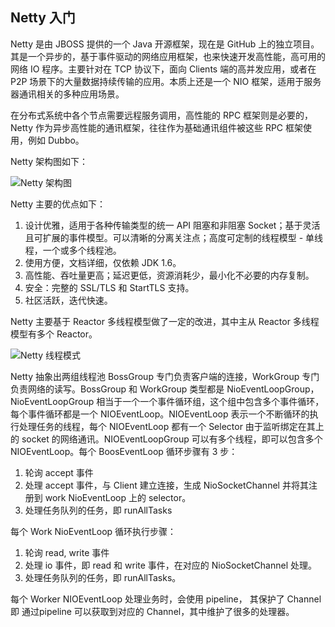 ## Netty 入门

Netty 是由 JBOSS 提供的一个 Java 开源框架，现在是 GitHub 上的独立项目。其是一个异步的，基于事件驱动的网络应用框架，也来快速开发高性能，高可用的网络 IO 程序。主要针对在 TCP 协议下，面向 Clients 端的高并发应用，或者在 P2P 场景下的大量数据持续传输的应用。本质上还是一个 NIO 框架，适用于服务器通讯相关的多种应用场景。

在分布式系统中各个节点需要远程服务调用，高性能的 RPC 框架则是必要的，Netty 作为异步高性能的通讯框架，往往作为基础通讯组件被这些 RPC 框架使用，例如 Dubbo。

Netty 架构图如下：

![Netty 架构图](http://img.programya.com/20200115230555.png)

Netty 主要的优点如下：

1. 设计优雅，适用于各种传输类型的统一 API 阻塞和非阻塞 Socket；基于灵活且可扩展的事件模型。可以清晰的分离关注点；高度可定制的线程模型 - 单线程，一个或多个线程池。
2. 使用方便，文档详细，仅依赖 JDK 1.6。
3. 高性能、吞吐量更高；延迟更低，资源消耗少，最小化不必要的内存复制。
4. 安全：完整的 SSL/TLS 和 StartTLS 支持。
5. 社区活跃，迭代快速。

Netty 主要基于 Reactor 多线程模型做了一定的改进，其中主从 Reactor 多线程模型有多个 Reactor。

![Netty 线程模式](http://img.programya.com/20200116221706.png)

Netty 抽象出两组线程池 BossGroup 专门负责客户端的连接，WorkGroup 专门负责网络的读写。BossGroup 和 WorkGroup 类型都是 NioEventLoopGroup，NioEventLoopGroup 相当于一个一个事件循环组，这个组中包含多个事件循环，每个事件循环都是一个 NIOEventLoop。NIOEventLoop 表示一个不断循环的执行处理任务的线程，每个 NIOEventLoop 都有一个 Selector 由于监听绑定在其上的 socket 的网络通讯。NIOEventLoopGroup 可以有多个线程，即可以包含多个 NIOEventLoop。每个 BoosEventLoop 循环步骤有 3 步：

1. 轮询 accept 事件
2. 处理 accept 事件，与 Client 建立连接，生成 NioSocketChannel 并将其注册到 work NioEventLoop 上的 selector。
3. 处理任务队列的任务，即 runAllTasks

每个 Work NioEventLoop 循环执行步骤：

1. 轮询 read, write 事件
2. 处理 io 事件，即 read 和 write 事件，在对应的 NioSocketChannel 处理。
3. 处理任务队列的任务，即 runAllTasks。

每个 Worker NIOEventLoop 处理业务时，会使用 pipeline， 其保护了 Channel 即 通过pipeline 可以获取到对应的 Channel，其中维护了很多的处理器。

